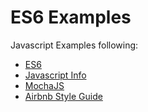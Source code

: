 # ES6 Examples

Javascript Examples following:

- [ES6](http://es6-features.org)
- [Javascript Info](http://javascript.info/)
- [MochaJS](https://mochajs.org/)
- [Airbnb Style Guide](https://github.com/airbnb/javascript)
